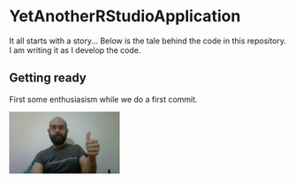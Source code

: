 # YetAnotherRStudioApplication

It all starts with a story... Below is the tale behind the code in this repository. I am writing it as I develop the code.

## Getting ready

First some enthusiasism while we do a first commit.

<img src="Images/getting_ready.jpg" style="width: 200px;"/>